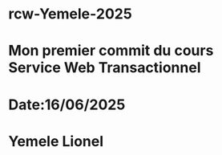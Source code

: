 # rcw-Yemele-2025
# Mon premier commit du cours Service Web Transactionnel
# Date:16/06/2025
# Yemele Lionel
